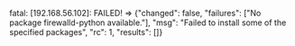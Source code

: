 fatal: [192.168.56.102]: FAILED! => {"changed": false, "failures": ["No package firewalld-python available."], "msg": "Failed to install some of the specified packages", "rc": 1, "results": []}
